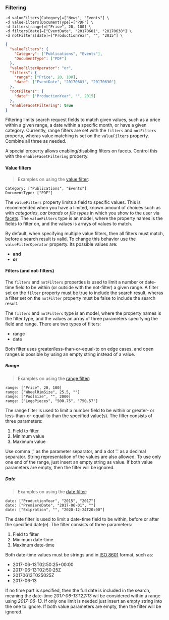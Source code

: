 <h3 id="full-searches_filtering">Filtering</h3>

```shell
-d valueFilters[Category]=["News", "Events"] \
-d valueFilters[DocumentType]=["PDF"] \
-d filters[range]=["Price", 20, 100] \
-d filters[date]=["EventDate", "20170601", "20170630"] \
-d notFilters[date]=["ProductionYear", "", "2015"] \
```

```json
{
  "valueFilters": {
    "Category": ["Publications", "Events"],
    "DocumentType": ["PDF"]
  },
  "valueFilterOperator": "or",
  "filters": {
    "range": ["Price", 20, 100],
    "date": ["EventDate", "20170601", "20170630"]
  },
  "notFilters": {
    "date": ["ProductionYear", "", 2015]
  }, 
  "enableFacetFiltering": true
}
```

Filtering limits search request fields to match given values, such as a price within a given range, a date within a specific month, or have a given category.
Currently, range filters are set with the `filters` and `notFilters` property, wheras value matching is set on the `valueFilters` property. Combine all three as needed.

A special property allows enabling/disabling filters on facets. Control this with the `enableFacetFiltering` property.





<h4 id="full-searches_filtering_valuefilters">Value filters</h4>

> Examples on using the [value filter](#full-searches_filtering_valuefilters):

```
Category: ["Publications", "Events"]
DocumentType: ["PDF"]
```

The `valueFilters` property limits a field to specific values. This is recommended when you have a limited, known amount of choices such as with *categories*, *car brands* or *file types* in which you show to the user via [facets](#full-searches_response_facets).
The `valueFilters` type is an model, where the property names is the fields to filter on, and the values is arrays of values to match.

By default, when specifying multiple value filters, then all filters must match, before a search result is valid. To change this behavior use the `valueFilterOperator` property. Its possible values are:

* **and**
* **or**





<h4 id="full-searches_filtering_filters">Filters (and not-filters)</h4>

The `filters` and `notFilters` properties is used to limit a number or date-time field to be within (or outside with the not-filter) a given range. A filter set on the `filter` property must be true to include the search result, wheras a filter set on the `notFilter` property must be false to include the search result.

The `filters` and `notFilters` type is an model, where the property names is the filter type, and the values an array of three parameters specifying the field and range. There are two types of filters:

* range
* date

Both filter uses greater/less-than-or-equal-to on edge cases, and open ranges is possible by using an empty string instead of a value.





<h5 id="filtering_range">Range</h5>

> Examples on using the [range filter](#filtering_range):

```
range: ["Price", 20, 100]
range: ["WheelRimSize", 25.5, ""]
range: ["PoolSize", "", 2000]
range: ["LegoPieces", "500.75", "750.57"]
```

The range filter is used to limit a number field to be within or greater- or less-than-or-equal-to than the specified value(s).
The filter consists of three parameters: 

1. Field to filter
2. Minimum value
3. Maximum value

Use comma ',' as the parameter separator, and a dot '.' as a decimal separator. String representation of the values are also allowed. 
To use only one end of the range, just insert an empty string as value. If both value parameters are empty, then the filter will be ignored.





<h5 id="filtering_date">Date</h5>

> Examples on using the [date filter](#filtering_date):

```
date: ["ProductionYear", "2015", "2017"]
date: ["PremiereDate", "2017-06-01", ""]
date: ["Exipration", "", "2020-12-24T20:00"]
```

The date filter is used to limit a date-time field to be within, before or after the specified date(e).
The filter consists of three parameters: 

1. Field to filter
2. Minimum date-time
3. Maximum date-time

Both date-time values must be strings and in [ISO 8601](https://en.wikipedia.org/wiki/ISO_8601) format, such as:

* 2017-06-13T02:50:25+00:00
* 2017-06-13T02:50:25Z
* 20170613T025025Z
* 2017-06-13

If no time part is specified, then the full date is included in the search, meaning the date-time *2017-06-13T22:13* wil be considered within a range using *2017-06-13*.
If only one limit is needed just insert an empty string into the one to ignore. If both value parameters are empty, then the filter will be ignored.